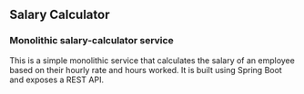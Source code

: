 ## Salary Calculator
### Monolithic salary-calculator service

This is a simple monolithic service that calculates the salary of an employee based on their hourly rate and hours worked. It is built using Spring Boot and exposes a REST API.